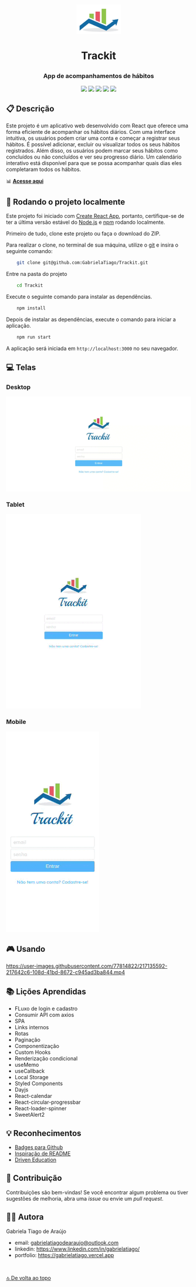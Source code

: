 <p align="center"><img src="public/favicon.ico" height="80px"/></p>

# <p align="center">Trackit</p>

### <p align="center">App de acompanhamentos de hábitos</p>

<p align="center">
    <img src="https://img.shields.io/badge/React-20232A?style=for-the-badge&logo=react&logoColor=61DAFB"  height="30px"/>
    <img src="https://img.shields.io/badge/styled--components-DB7093?style=for-the-badge&logo=styled-components&logoColor=white"  height="30px"/>
    <img src="https://img.shields.io/badge/JavaScript-323330?style=for-the-badge&logo=javascript&logoColor=F7DF1E"  height="30px"/>
    <img src="https://img.shields.io/badge/Vercel-000000?style=for-the-badge&logo=vercel&logoColor=white"  height="30px"/>
    <img src="https://img.shields.io/badge/prettier-1A2C34?style=for-the-badge&logo=prettier&logoColor=F7BA3E"  height="30px"/>
</p>

## :clipboard: Descrição

Este projeto é um aplicativo web desenvolvido com React que oferece uma forma eficiente de acompanhar os hábitos diários. Com uma interface intuitiva, os usuários  podem criar uma conta e começar a registrar seus hábitos. É possível adicionar, excluir ou visualizar todos os seus hábitos registrados. Além disso, os usuários podem marcar seus hábitos como concluídos ou não concluídos e ver seu progresso diário. Um calendário interativo está disponível para que se possa acompanhar quais dias eles completaram todos os hábitos.

📊 [**Acesse aqui**](https://trackit-gabrielatiago.vercel.app/)

## :rocket: Rodando o projeto localmente

Este projeto foi iniciado com [Create React App](https://github.com/facebook/create-react-app), portanto, certifique-se de ter a última versão estável do [Node.js](https://nodejs.org/en/download) e [npm](https://www.npmjs.com/) rodando localmente.

Primeiro de tudo, clone este projeto ou faça o download do ZIP.

Para realizar o clone, no terminal de sua máquina, utilize o [git](https://git-scm.com/) e insira o seguinte comando:

```bash
    git clone git@github.com:GabrielaTiago/Trackit.git
```

Entre na pasta do projeto

```bash
    cd Trackit
```

Execute o seguinte comando para instalar as dependências.

```bash
    npm install
```

Depois de instalar as dependências, execute o comando para iniciar a aplicação.

```bash
    npm run start
```

A aplicação será iniciada em `http://localhost:3000` no seu navegador.

## :computer: Telas

### Desktop

![app view on a large screen](screens/images/large-screen.gif)

### Tablet

![app view on a medium screen](screens/images/medium-screen.gif)

### Mobile

![app view on a mobile screen](screens/images/mobile-screen.gif)

## 🎮 Usando

https://user-images.githubusercontent.com/77814822/217135592-217642c6-108d-41bd-8672-c945ad3ba844.mp4

## :books: Lições Aprendidas

- FLuxo de login e cadastro
- Consumir API com axios
- SPA
- Links internos
- Rotas
- Paginação
- Componentização
- Custom Hooks
- Renderização condicional
- useMemo
- useCallback
- Local Storage
- Styled Components
- Dayjs
- React-calendar
- React-circular-progressbar
- React-loader-spinner
- SweetAlert2

## :bulb: Reconhecimentos

- [Badges para Github](https://github.com/alexandresanlim/Badges4-README.md-Profile#-database-)
- [Inspiração de README](https://gist.github.com/luanalessa/7f98467a5ed62d00dcbde67d4556a1e4#file-readme-md)
- [Driven Education](https://www.driven.com.br)

## :muscle: Contribuição

Contribuições são bem-vindas! Se você encontrar algum problema ou tiver sugestões de melhoria, abra uma _issue_ ou envie um _pull request_.

## :woman_technologist: Autora

Gabriela Tiago de Araújo

- email: <gabrielatiagodearaujo@outlook.com>
- linkedin: <https://www.linkedin.com/in/gabrielatiago/>
- portfolio: <https://gabrielatiago.vercel.app>

$~$

[🔝 De volta ao topo](#trackit)

